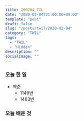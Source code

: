 ```yaml
---
title: 200204_TIL
date: "2020-02-04T21:00:00+09:00"
template: "post"
draft: false
slug: "/posts/twil/2020-02-04"
category: "TWIL"
tags:
  - "TWIL"
  - "Hidden"
description: ""
socialImage: ""
---
```


### 오늘 한 일

- 백준 
  - 1149번
  - 1463번
   
### 오늘 배운 것